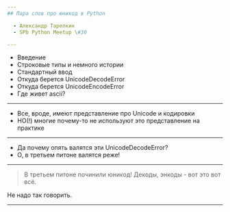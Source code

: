 ```yaml
---
## Пара слов про юникод в Python

  - Александр Тарелкин
  - SPb Python Meetup \#30

---
```


  - Введение
  - Строковые типы и немного истории
  - Стандартный ввод
  - Откуда берется UnicodeDecodeError
  - Откуда берется UnicodeEncodeError
  - Где живет ascii?

---

  - Все, вроде, имеют представление про Unicode и кодировки
  - НО(!) многие почему-то не используют это представление на практике

---

  - Да почему опять валятся эти UnicodeDecodeError?
  - О, в третьем питоне валятся реже!

---

  > В третьем питоне починили юникод! Декоды, энкоды - вот это вот всё.

Не надо так говорить.

---
